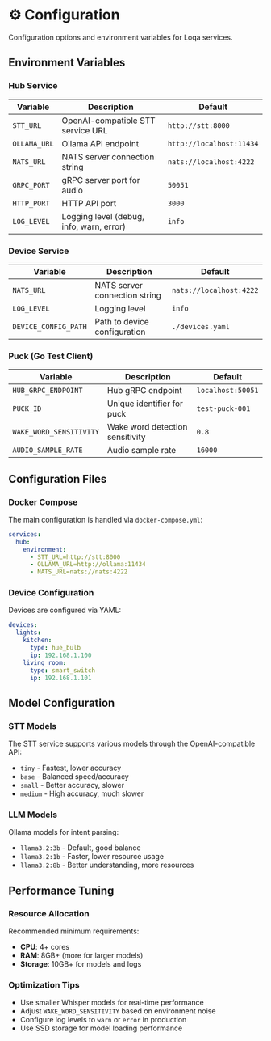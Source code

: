 # ⚙️ Configuration

Configuration options and environment variables for Loqa services.

## Environment Variables

### Hub Service

| Variable | Description | Default |
|----------|-------------|---------|
| `STT_URL` | OpenAI-compatible STT service URL | `http://stt:8000` |
| `OLLAMA_URL` | Ollama API endpoint | `http://localhost:11434` |
| `NATS_URL` | NATS server connection string | `nats://localhost:4222` |
| `GRPC_PORT` | gRPC server port for audio | `50051` |
| `HTTP_PORT` | HTTP API port | `3000` |
| `LOG_LEVEL` | Logging level (debug, info, warn, error) | `info` |

### Device Service

| Variable | Description | Default |
|----------|-------------|---------|
| `NATS_URL` | NATS server connection string | `nats://localhost:4222` |
| `LOG_LEVEL` | Logging level | `info` |
| `DEVICE_CONFIG_PATH` | Path to device configuration | `./devices.yaml` |

### Puck (Go Test Client)

| Variable | Description | Default |
|----------|-------------|---------|
| `HUB_GRPC_ENDPOINT` | Hub gRPC endpoint | `localhost:50051` |
| `PUCK_ID` | Unique identifier for puck | `test-puck-001` |
| `WAKE_WORD_SENSITIVITY` | Wake word detection sensitivity | `0.8` |
| `AUDIO_SAMPLE_RATE` | Audio sample rate | `16000` |

## Configuration Files

### Docker Compose

The main configuration is handled via `docker-compose.yml`:

```yaml
services:
  hub:
    environment:
      - STT_URL=http://stt:8000
      - OLLAMA_URL=http://ollama:11434
      - NATS_URL=nats://nats:4222
```

### Device Configuration

Devices are configured via YAML:

```yaml
devices:
  lights:
    kitchen:
      type: hue_bulb
      ip: 192.168.1.100
    living_room:
      type: smart_switch
      ip: 192.168.1.101
```

## Model Configuration

### STT Models

The STT service supports various models through the OpenAI-compatible API:
- `tiny` - Fastest, lower accuracy
- `base` - Balanced speed/accuracy
- `small` - Better accuracy, slower
- `medium` - High accuracy, much slower

### LLM Models

Ollama models for intent parsing:
- `llama3.2:3b` - Default, good balance
- `llama3.2:1b` - Faster, lower resource usage
- `llama3.2:8b` - Better understanding, more resources

## Performance Tuning

### Resource Allocation

Recommended minimum requirements:
- **CPU**: 4+ cores
- **RAM**: 8GB+ (more for larger models)
- **Storage**: 10GB+ for models and logs

### Optimization Tips

- Use smaller Whisper models for real-time performance
- Adjust `WAKE_WORD_SENSITIVITY` based on environment noise
- Configure log levels to `warn` or `error` in production
- Use SSD storage for model loading performance